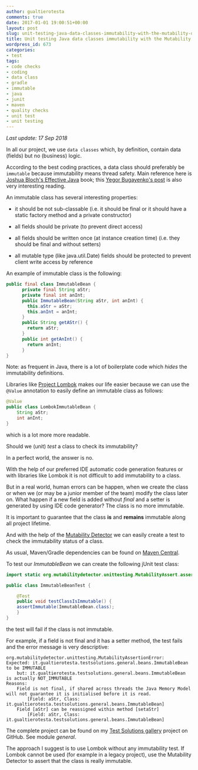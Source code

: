 ```yaml
---
author: gualtierotesta
comments: true
date: 2017-01-01 19:00:51+00:00
layout: post
slug: unit-testing-java-data-classes-immutability-with-the-mutability-detector
title: Unit testing Java data classes immutability with the Mutability Detector
wordpress_id: 673
categories:
- test
tags:
- code checks
- coding
- data class
- gradle
- immutable
- java
- junit
- maven
- quality checks
- unit test
- unit testing
---
```

*Last update: 17 Sep 2018*

In all our project, we use `data classes` which, by definition, contain data (fields) but no (business) logic.

According to the best coding practices, a data class should preferably be `immutable` because immutability means thread safety. Main reference here is [Joshua Bloch's Effective Java](https://www.goodreads.com/book/show/105099.Effective_Java_Programming_Language_Guide) book; this [Yegor Bugayenko's post](http://www.yegor256.com/2014/06/09/objects-should-be-immutable.html) is also very interesting reading.

An immutable class has several interesting properties:

* it should be not sub-classable (i.e. it should be final or it should have a static factory method and a private constructor)

* all fields should be private (to prevent direct access)

* all fields should be written once (at instance creation time) (i.e. they should be final and without setters)

* all mutable type (like java.util.Date) fields should be protected to prevent client write access by reference

An example of immutable class is the following:

``` java
public final class ImmutableBean {
      private final String aStr;
      private final int anInt;
      public ImmutableBean(String aStr, int anInt) {
        this.aStr = aStr;
        this.anInt = anInt;
      }
      public String getAStr() {
        return aStr;
      }
      public int getAnInt() {
        return anInt;
      }
}

```

Note: as frequent in Java, there is a lot of boilerplate code which _hides_ the immutability definitions.

Libraries like [Project Lombok](https://projectlombok.org) makes our life easier because we can use the `@Value` annotation to easily define an immutable class as follows:

``` java
@Value
public class LombokImmutableBean {
    String aStr;
    int anInt;
}
```

which is a lot more more readable.

Should we (unit) _test_ a class to check its immutability?

In a perfect world, the answer is no.

With the help of our preferred IDE automatic code generation features or with libraries like Lombok it is not difficult to add immutability to a class.

But in a real world, human errors can be happen, when we create the class or when we (or may be a junior member of the team) modify the class later on. What happen if a new field is added without _final_ and a setter is generated by using IDE code generator? The class is no more immutable.

It is important to guarantee that the class **is** and **remains** immutable along all project lifetime.

And with the help of the [Mutability Detector](https://github.com/MutabilityDetector/MutabilityDetector) we can easily create a test to check the immutability status of a class.

As usual, Maven/Gradle dependencies can be found on [Maven Central](http://search.maven.org/#search%7Cga%7C1%7Ca%3A%22MutabilityDetector%22).

To test our _ImmutableBean_ we can create the following jUnit test class:

``` java
import static org.mutabilitydetector.unittesting.MutabilityAssert.assertImmutable;

public class ImmutableBeanTest {

    @Test
    public void testClassIsImmutable() {
    assertImmutable(ImmutableBean.class);
    }
}
```

the test will fail if the class is not immutable.

For example, if a field is not final and it has a setter method, the test fails and the error message is very descriptive:

``` text
org.mutabilitydetector.unittesting.MutabilityAssertionError: 
Expected: it.gualtierotesta.testsolutions.general.beans.ImmutableBean to be IMMUTABLE
    but: it.gualtierotesta.testsolutions.general.beans.ImmutableBean is actually NOT_IMMUTABLE
Reasons:
    Field is not final, if shared across threads the Java Memory Model will not guarantee it is initialised before it is read. 
        [Field: aStr, Class: it.gualtierotesta.testsolutions.general.beans.ImmutableBean]
    Field [aStr] can be reassigned within method [setaStr] 
        [Field: aStr, Class: it.gualtierotesta.testsolutions.general.beans.ImmutableBean]
```

The complete project can be found on my [Test Solutions gallery](https://github.com/gualtierotesta/test-solutions) project on GitHub. See module _general_.

The approach I suggest is to use Lombok without any immutability test. If Lombok cannot be used (for example in a legacy project), use the Mutability Detector to assert that the class is really immutable.
